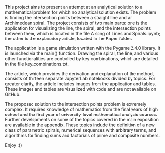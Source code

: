 This project aims to present an attempt at an analytical solution to a mathematical problem for which no analytical solution exists. The problem is finding the intersection points between a straight line and an Archimedean spiral. The project consists of two main parts: one is the application for visualizing the line, the spiral, and the intersection points between them, which is located in the file A song of Lines and Spirals.ipynb; the other is the explanatory article, located in the Paper folder.

The application is a game simulation written with the Pygame 2.4.0 library. It is launched via the main() function. Drawing the spiral, the line, and various other functionalities are controlled by key combinations, which are detailed in the file key_combinations.txt.

The article, which provides the derivation and explanation of the method, consists of thirteen separate JupyterLab notebooks divided by topics. For greater clarity, the article includes images from the application and tables. These images and tables are visualized with code and are not available on GitHub.

The proposed solution to the intersection points problem is extremely complex. It requires knowledge of mathematics from the final years of high school and the first year of university-level mathematical analysis courses. Further developments on some of the topics covered in the main exposition are available in the appendix. These topics include the definition of a new class of parametric spirals, numerical sequences with arbitrary terms, and algorithms for finding sums and factorials of prime and composite numbers.

Enjoy :)) 
